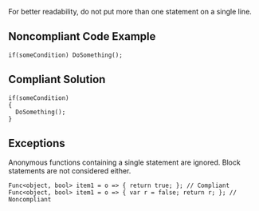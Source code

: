For better readability, do not put more than one statement on a single line.
 
## Noncompliant Code Example

    if(someCondition) DoSomething();

## Compliant Solution

    if(someCondition)
    {
      DoSomething();
    }

## Exceptions
 
Anonymous functions containing a single statement are ignored. Block statements are not considered either.

    Func<object, bool> item1 = o => { return true; }; // Compliant
    Func<object, bool> item1 = o => { var r = false; return r; }; // Noncompliant
